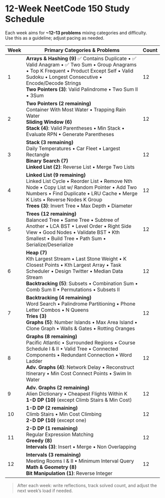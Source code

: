 # 12-Week NeetCode 150 Study Schedule

Each week aims for **~12–13 problems** mixing categories and difficulty.  
Use this as a guideline; adjust pacing as needed.

| Week | Primary Categories & Problems | Count |
|------|--------------------------------|-------|
| 1 | **Arrays & Hashing (9)** ✅ Contains Duplicate • ✅ Valid Anagram • ✅ Two Sum • Group Anagrams • Top K Frequent • Product Except Self • Valid Sudoku • Longest Consecutive • Encode/Decode Strings  <br/>**Two Pointers (3)**: Valid Palindrome • Two Sum II • 3Sum | 12 |
| 2 | **Two Pointers (2 remaining)**  <br/>Container With Most Water • Trapping Rain Water  <br/>**Sliding Window (6)**  <br/>**Stack (4)**: Valid Parentheses • Min Stack • Evaluate RPN • Generate Parentheses | 12 |
| 3 | **Stack (3 remaining)**  <br/>Daily Temperatures • Car Fleet • Largest Rectangle  <br/>**Binary Search (7)**  <br/>**Linked List (2)**: Reverse List • Merge Two Lists | 12 |
| 4 | **Linked List (9 remaining)**  <br/>Linked List Cycle • Reorder List • Remove Nth Node • Copy List w/ Random Pointer • Add Two Numbers • Find Duplicate • LRU Cache • Merge K Lists • Reverse Nodes K Group  <br/>**Trees (3)**: Invert Tree • Max Depth • Diameter | 12 |
| 5 | **Trees (12 remaining)**  <br/>Balanced Tree • Same Tree • Subtree of Another • LCA BST • Level Order • Right Side View • Good Nodes • Validate BST • Kth Smallest • Build Tree • Path Sum • Serialize/Deserialize | 12 |
| 6 | **Heap (7)**  <br/>Kth Largest Stream • Last Stone Weight • K Closest Points • Kth Largest Array • Task Scheduler • Design Twitter • Median Data Stream  <br/>**Backtracking (5)**: Subsets • Combination Sum • Comb Sum II • Permutations • Subsets II | 12 |
| 7 | **Backtracking (4 remaining)**  <br/>Word Search • Palindrome Partitioning • Phone Letter Combos • N Queens  <br/>**Tries (3)**  <br/>**Graphs (5)**: Number Islands • Max Area Island • Clone Graph • Walls & Gates • Rotting Oranges | 12 |
| 8 | **Graphs (8 remaining)**  <br/>Pacific Atlantic • Surrounded Regions • Course Schedule I & II • Valid Tree • Connected Components • Redundant Connection • Word Ladder  <br/>**Adv. Graphs (4)**: Network Delay • Reconstruct Itinerary • Min Cost Connect Points • Swim In Water | 12 |
| 9 | **Adv. Graphs (2 remaining)**  <br/>Alien Dictionary • Cheapest Flights Within K  <br/>**1-D DP (10)** (except Climb Stairs & Min Cost)  | 12 |
| 10 | **1-D DP (2 remaining)**  <br/>Climb Stairs • Min Cost Climbing  <br/>**2-D DP (10)** (except one) | 12 |
| 11 | **2-D DP (1 remaining)**  <br/>Regular Expression Matching  <br/>**Greedy (8)**  <br/>**Intervals (3)**: Insert • Merge • Non Overlapping | 12 |
| 12 | **Intervals (3 remaining)**  <br/>Meeting Rooms I & II • Minimum Interval Query  <br/>**Math & Geometry (8)**  <br/>**Bit Manipulation (1)**: Reverse Integer | 12 |

> After each week: write reflections, track solved count, and adjust the next week’s load if needed.
